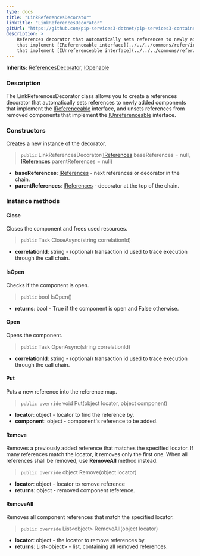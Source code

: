 ```yaml
---
type: docs
title: "LinkReferencesDecorator"
linkTitle: "LinkReferencesDecorator"
gitUrl: "https://github.com/pip-services3-dotnet/pip-services3-container-dotnet"
description: >
    References decorator that automatically sets references to newly added components
    that implement [IReferenceable interface](../../../commons/refer/ireferenceable), and unsets references from removed components
    that implement [IUnreferenceable interface](../../../commons/refer/iunreferenceable).
---
```


**Inherits:** [ReferencesDecorator](../references_decorator), [IOpenable](../../../commons/run/iopenable)


### Description

The LinkReferencesDecorator class allows you to create a references decorator that automatically sets references to newly added components that implement the [IReferenceable](../../../commons/refer/ireferenceable) interface, and unsets references from removed components that implement the [IUnreferenceable](../../../commons/refer/iunreferenceable) interface.

### Constructors
Creates a new instance of the decorator.

> `public` LinkReferencesDecorator([IReferences](../../../commons/refer/ireferences) baseReferences = null, [IReferences](../../../commons/refer/ireferences) parentReferences = null)

- **baseReferences**: [IReferences](../../../commons/refer/ireferences) - next references or decorator in the chain.
- **parentReferences**: [IReferences](../../../commons/refer/ireferences) - decorator at the top of the chain.

### Instance methods

#### Close
Closes the component and frees used resources.

> `public` Task CloseAsync(string correlationId)
- **correlationId**: string - (optional) transaction id used to trace execution through the call chain.

#### IsOpen
Checks if the component is open.

> `public` bool IsOpen()
- **returns**: bool - True if the component is open and False otherwise.

#### Open
Opens the component.

> `public` Task OpenAsync(string correlationId)
- **correlationId**: string - (optional) transaction id used to trace execution through the call chain.

#### Put
Puts a new reference into the reference map.

> `public override` void Put(object locator, object component)
- **locator**: object - locator to find the reference by.
- **component**: object - component's reference to be added.


#### Remove
Removes a previously added reference that matches the specified locator.
If many references match the locator, it removes only the first one.
When all references shall be removed, use **RemoveAll** method instead.

> `public override` object Remove(object locator)
- **locator**: object - locator to remove reference
- **returns**: object - removed component reference.

#### RemoveAll
Removes all component references that match the specified locator.

> `public override` List\<object\> RemoveAll(object locator)
- **locator**: object - the locator to remove references by.
- **returns**: List\<object\> - list, containing all removed references.
